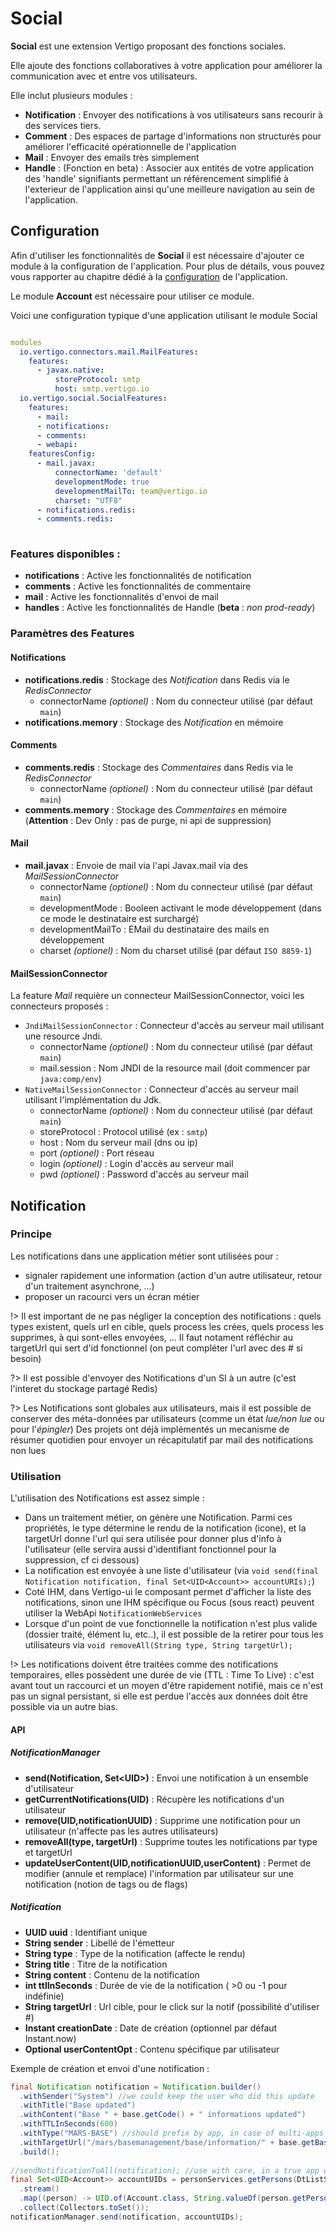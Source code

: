 # Social

**Social** est une extension Vertigo proposant des fonctions sociales.

Elle ajoute des fonctions collaboratives à votre application pour améliorer la communication avec et entre vos utilisateurs.

Elle inclut plusieurs modules :

- **Notification** : Envoyer des notifications à vos utilisateurs sans recourir à des services tiers.
- **Comment** : Des espaces de partage d'informations non structurés pour améliorer l'efficacité opérationnelle de l'application
- **Mail** : Envoyer des emails très simplement
- **Handle** : (Fonction en beta) : Associer aux entités de votre application des 'handle' signifiants permettant un référencement simplifié à l'exterieur de l'application ainsi qu'une meilleure navigation au sein de l'application.

## Configuration

Afin d'utiliser les fonctionnalités de **Social** il est nécessaire d'ajouter ce module à la configuration de l'application.
Pour plus de détails, vous pouvez vous rapporter au chapitre dédié à la [configuration](/basic/configuration) de l'application.

Le module **Account** est nécessaire pour utiliser ce module.

Voici une configuration typique d'une application utilisant le module Social

```yaml

modules
  io.vertigo.connectors.mail.MailFeatures:
    features:
      - javax.native:
          storeProtocol: smtp
          host: smtp.vertigo.io
  io.vertigo.social.SocialFeatures:
    features:
      - mail:
      - notifications:
      - comments:
      - webapi:
    featuresConfig:
	  - mail.javax:
          connectorName: 'default'
          developmentMode: true
          developmentMailTo: team@vertigo.io
          charset: "UTF8"
      - notifications.redis:
      - comments.redis:
	  
```

### Features disponibles :
- **notifications** : Active les fonctionnalités de notification
- **comments** : Active les fonctionnalités de commentaire
- **mail** : Active les fonctionnalités d'envoi de mail
- **handles** : Active les fonctionnalités de Handle (**beta** : *non prod-ready*)

### Paramètres des Features 

#### Notifications
- **notifications.redis** : Stockage des *Notification* dans Redis via le *RedisConnector*
  - connectorName *(optionel)* : Nom du connecteur utilisé (par défaut `main`)
- **notifications.memory** : Stockage des *Notification* en mémoire

#### Comments
- **comments.redis** : Stockage des *Commentaires* dans Redis via le *RedisConnector*
  - connectorName *(optionel)* : Nom du connecteur utilisé (par défaut `main`)
- **comments.memory** : Stockage des *Commentaires* en mémoire (**Attention** : Dev Only : pas de purge, ni api de suppression)

#### Mail
- **mail.javax** : Envoie de mail via l'api Javax.mail via des *MailSessionConnector*
  - connectorName *(optionel)* : Nom du connecteur utilisé (par défaut `main`)
  - developmentMode : Booleen activant le mode développement (dans ce mode le destinataire est surchargé)
  - developmentMailTo  : EMail du destinataire des mails en développement
  - charset *(optionel)* : Nom du charset utilisé (par défaut `ISO 8859-1`)

#### MailSessionConnector

La feature *Mail* requière un connecteur MailSessionConnector, voici les connecteurs proposés : 

- `JndiMailSessionConnector` : Connecteur d'accès au serveur mail utilisant une resource Jndi.
  - connectorName *(optionel)* : Nom du connecteur utilisé (par défaut `main`)
  - mail.session : Nom JNDI de la resource mail (doit commencer par `java:comp/env`)
- `NativeMailSessionConnector` : Connecteur d'accès au serveur mail utilisant l'implémentation du Jdk.
  - connectorName *(optionel)* : Nom du connecteur utilisé (par défaut `main`)
  - storeProtocol : Protocol utilisé (ex : `smtp`)
  - host : Nom du serveur mail (dns ou ip)
  - port *(optionel)* : Port réseau
  - login *(optionel)* : Login d'accès au serveur mail
  - pwd *(optionel)* : Password d'accès au serveur mail
  
  
## Notification

### Principe

Les notifications dans une application métier sont utilisées pour :
- signaler rapidement une information (action d'un autre utilisateur, retour d'un traitement asynchrone, ...)
- proposer un racourci vers un écran métier

!> Il est important de ne pas négliger la conception des notifications : quels types existent, quels url en cible, quels process les crées, quels process les supprimes, à qui sont-elles envoyées, ...
   Il faut notament réfléchir au targetUrl qui sert d'id fonctionnel (on peut compléter l'url avec des # si besoin)

?> Il est possible d'envoyer des Notifications d'un SI à un autre (c'est l'interet du stockage partagé Redis)

?> Les Notifications sont globales aux utilisateurs, mais il est possible de conserver des méta-données par utilisateurs (comme un état *lue/non lue* ou pour l'*épingler*)
   Des projets ont déjà implémentés un mecanisme de résumer quotidien pour envoyer un récapitulatif par mail des notifications non lues


### Utilisation

L'utilisation des Notifications est assez simple : 
- Dans un traitement métier, on génère une Notification. Parmi ces propriétés, le type détermine le rendu de la notification (icone), et la targetUrl donne l'url qui sera utilisée pour donner plus d'info à l'utilisateur (elle servira aussi d'identifiant fonctionnel pour la suppression, cf ci dessous)
- La notification est envoyée à une liste d'utilisateur (via `void send(final Notification notification, final Set<UID<Account>> accountURIs);`)
- Coté IHM, dans Vertigo-ui le composant <v-notification> permet d'afficher la liste des notifications, sinon une IHM spécifique ou Focus (sous react) peuvent utiliser la WebApi `NotificationWebServices`
- Lorsque d'un point de vue fonctionnelle la notification n'est plus valide (dossier traité, élément lu, etc..), il est possible de la retirer pour tous les utilisateurs via `void removeAll(String type, String targetUrl);`
	
!> Les notifications doivent être traitées comme des notifications temporaires, elles possèdent une durée de vie (TTL : Time To Live) : c'est avant tout un raccourci et un moyen d'être rapidement notifié, mais ce n'est pas un signal persistant, si elle est perdue l'accès aux données doit être possible via un autre bias.

#### API

##### NotificationManager
- **send(Notification, Set<UID<Account>>)** : Envoi une notification à un ensemble d'utilisateur
- **getCurrentNotifications(UID<Account>)** : Récupère les notifications d'un utilisateur
- **remove(UID<Account>,notificationUUID)** : Supprime une notification pour un utilisateur (n'affecte pas les autres utilisateurs)
- **removeAll(type, targetUrl)** : Supprime toutes les notifications par type et targetUrl
- **updateUserContent(UID<Account>,notificationUUID,userContent)** : Permet de modifier (annule et remplace) l'information par utilisateur sur une notification (notion de tags ou de flags)

##### Notification
- **UUID uuid** : Identifiant unique
- **String sender** : Libellé de l'émetteur 
- **String type** : Type de la notification (affecte le rendu)
- **String title** : Titre de la notification
- **String content** : Contenu de la notification
- **int ttlInSeconds** : Durée de vie de la notification ( >0 ou -1 pour indéfinie)
- **String targetUrl** : Url cible, pour le click sur la notif (possibilité d'utiliser #)
- **Instant creationDate** : Date de création (optionnel par défaut Instant.now)
- **Optional<String> userContentOpt** : Contenu spécifique par utilisateur

Exemple de création et envoi d'une notification :

```java
final Notification notification = Notification.builder()
  .withSender("System") //we could keep the user who did this update
  .withTitle("Base updated")
  .withContent("Base " + base.getCode() + " informations updated")
  .withTTLInSeconds(600)
  .withType("MARS-BASE") //should prefix by app, in case of multi-apps notifications
  .withTargetUrl("/mars/basemanagement/base/information/" + base.getBaseId()) //we may use a parameter to reference the good url
  .build();
 
//sendNotificationToAll(notification); //use with care, in a true app we should use security rules to get the users list
final Set<UID<Account>> accountUIDs = personServices.getPersons(DtListState.of(null))
  .stream()
  .map((person) -> UID.of(Account.class, String.valueOf(person.getPersonId())))
  .collect(Collectors.toSet());
notificationManager.send(notification, accountUIDs);
```
